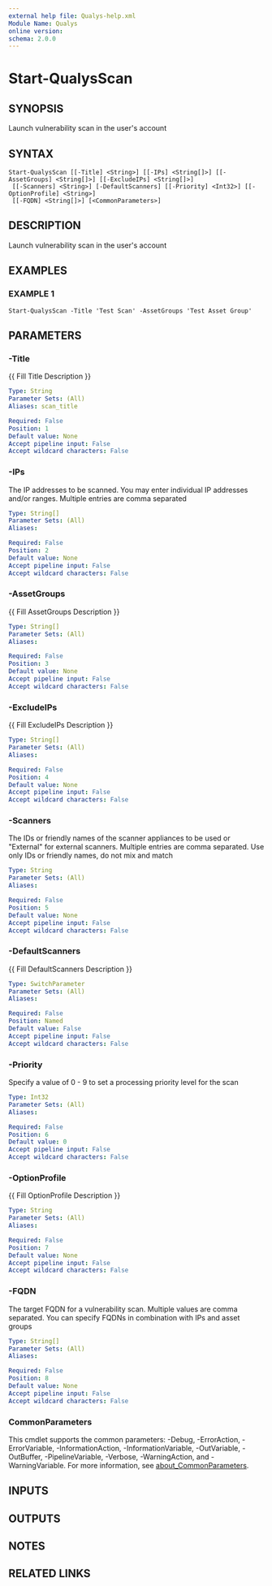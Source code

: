 ```yaml
---
external help file: Qualys-help.xml
Module Name: Qualys
online version:
schema: 2.0.0
---
```


# Start-QualysScan

## SYNOPSIS
Launch vulnerability scan in the user's account

## SYNTAX

```
Start-QualysScan [[-Title] <String>] [[-IPs] <String[]>] [[-AssetGroups] <String[]>] [[-ExcludeIPs] <String[]>]
 [[-Scanners] <String>] [-DefaultScanners] [[-Priority] <Int32>] [[-OptionProfile] <String>]
 [[-FQDN] <String[]>] [<CommonParameters>]
```

## DESCRIPTION
Launch vulnerability scan in the user's account

## EXAMPLES

### EXAMPLE 1
```
Start-QualysScan -Title 'Test Scan' -AssetGroups 'Test Asset Group'
```

## PARAMETERS

### -Title
{{ Fill Title Description }}

```yaml
Type: String
Parameter Sets: (All)
Aliases: scan_title

Required: False
Position: 1
Default value: None
Accept pipeline input: False
Accept wildcard characters: False
```

### -IPs
The IP addresses to be scanned.
You may enter individual IP addresses and/or ranges.
Multiple entries are comma separated

```yaml
Type: String[]
Parameter Sets: (All)
Aliases:

Required: False
Position: 2
Default value: None
Accept pipeline input: False
Accept wildcard characters: False
```

### -AssetGroups
{{ Fill AssetGroups Description }}

```yaml
Type: String[]
Parameter Sets: (All)
Aliases:

Required: False
Position: 3
Default value: None
Accept pipeline input: False
Accept wildcard characters: False
```

### -ExcludeIPs
{{ Fill ExcludeIPs Description }}

```yaml
Type: String[]
Parameter Sets: (All)
Aliases:

Required: False
Position: 4
Default value: None
Accept pipeline input: False
Accept wildcard characters: False
```

### -Scanners
The IDs or friendly names of the scanner appliances to be used or "External" for external scanners.
Multiple entries are comma separated.
Use only IDs or friendly names, do not mix and match

```yaml
Type: String
Parameter Sets: (All)
Aliases:

Required: False
Position: 5
Default value: None
Accept pipeline input: False
Accept wildcard characters: False
```

### -DefaultScanners
{{ Fill DefaultScanners Description }}

```yaml
Type: SwitchParameter
Parameter Sets: (All)
Aliases:

Required: False
Position: Named
Default value: False
Accept pipeline input: False
Accept wildcard characters: False
```

### -Priority
Specify a value of 0 - 9 to set a processing priority level for the scan

```yaml
Type: Int32
Parameter Sets: (All)
Aliases:

Required: False
Position: 6
Default value: 0
Accept pipeline input: False
Accept wildcard characters: False
```

### -OptionProfile
{{ Fill OptionProfile Description }}

```yaml
Type: String
Parameter Sets: (All)
Aliases:

Required: False
Position: 7
Default value: None
Accept pipeline input: False
Accept wildcard characters: False
```

### -FQDN
The target FQDN for a vulnerability scan.
Multiple values are comma separated.
You can specify FQDNs in combination with IPs and asset groups

```yaml
Type: String[]
Parameter Sets: (All)
Aliases:

Required: False
Position: 8
Default value: None
Accept pipeline input: False
Accept wildcard characters: False
```

### CommonParameters
This cmdlet supports the common parameters: -Debug, -ErrorAction, -ErrorVariable, -InformationAction, -InformationVariable, -OutVariable, -OutBuffer, -PipelineVariable, -Verbose, -WarningAction, and -WarningVariable. For more information, see [about_CommonParameters](http://go.microsoft.com/fwlink/?LinkID=113216).

## INPUTS

## OUTPUTS

## NOTES

## RELATED LINKS
